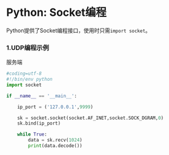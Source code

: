 # Python: Socket编程

Python提供了Socket编程接口，使用时只需`import socket`。

### 1.UDP编程示例

服务端

```python
#coding=utf-8
#!/bin/env python
import socket

if __name__ == '__main__':

    ip_port = ('127.0.0.1',9999)

    sk = socket.socket(socket.AF_INET,socket.SOCK_DGRAM,0)
    sk.bind(ip_port)

    while True:
        data = sk.recv(1024)
        print(data.decode())
```

```python

```
